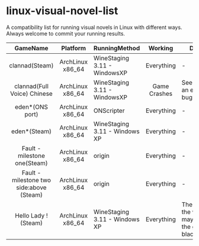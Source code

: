 # linux-visual-novel-list
A compatibility list for running visual novels in Linux with different ways.  
Always welcome to  commit your running results.

GameName |  Platform | RunningMethod | Working | Details
:---------------:|:------------:|-------------|:--------------:|---------------
clannad(Steam) | ArchLinux x86_64 | WineStaging 3.11 - WindowsXP | Everything | -
clannad(Full Voice) Chinese | ArchLinux x86_64 | WineStaging 3.11 - WindowsXP | Game Crashes | Seems to be an engine bug.
eden\*(ONS port) | ArchLinux x86_64 | ONScripter | Everything | -
eden\*(Steam) | ArchLinux x86_64 | WineStaging 3.11 - Windows XP | Everything | -
Fault - milestone one(Steam) | ArchLinux x86_64 | origin | Everything | -
Fault - milestone two side:above (Steam) | ArchLinux x86_64 | origin | Everything | -
Hello Lady ! (Steam) | ArchLinux x86_64 | WineStaging 3.11 - Windows XP | Everything | Themes of the wine may make the game blackscreen.



